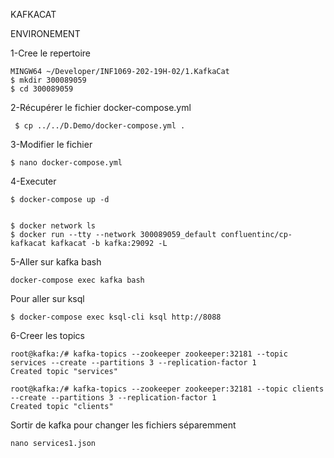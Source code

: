 KAFKACAT

ENVIRONEMENT

1-Cree le repertoire

```  
MINGW64 ~/Developer/INF1069-202-19H-02/1.KafkaCat
$ mkdir 300089059
$ cd 300089059
 ```
 
 2-Récupérer le fichier docker-compose.yml 
 
 ``` $ cp ../../D.Demo/docker-compose.yml .```
 
 3-Modifier le fichier
 
 ``` $ nano docker-compose.yml ```
 
 4-Executer
 
 ``` 
$ docker-compose up -d 


$ docker network ls
$ docker run --tty --network 300089059_default confluentinc/cp-kafkacat kafkacat -b kafka:29092 -L
```

5-Aller sur kafka bash

``` 
docker-compose exec kafka bash 
```
Pour aller sur ksql
```
$ docker-compose exec ksql-cli ksql http://8088

```

6-Creer les topics
``` 
root@kafka:/# kafka-topics --zookeeper zookeeper:32181 --topic services --create --partitions 3 --replication-factor 1
Created topic "services" 
```

``` 
root@kafka:/# kafka-topics --zookeeper zookeeper:32181 --topic clients --create --partitions 3 --replication-factor 1
Created topic "clients" 
```
Sortir de kafka pour changer les fichiers séparemment
```
nano services1.json
```
